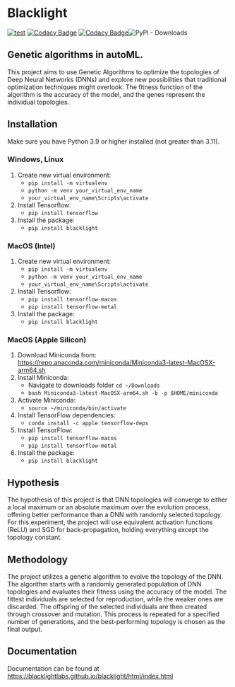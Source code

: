 # Blacklight  

[![test](https://github.com/BlackLightLabs/blacklight/actions/workflows/test.yml/badge.svg?branch=main)](https://github.com/BlackLightLabs/blacklight/actions/workflows/test.yml) [![Codacy Badge](https://app.codacy.com/project/badge/Coverage/449f7ff90fcb4340a4c90884d15f700a)](https://www.codacy.com/gh/BlackLightLabs/blacklight/dashboard?utm_source=github.com&utm_medium=referral&utm_content=BlackLightLabs/blacklight&utm_campaign=Badge_Coverage) [![Codacy Badge](https://app.codacy.com/project/badge/Grade/449f7ff90fcb4340a4c90884d15f700a)](https://www.codacy.com/gh/BlackLightLabs/blacklight/dashboard?utm_source=github.com&amp;utm_medium=referral&amp;utm_content=BlackLightLabs/blacklight&amp;utm_campaign=Badge_Grade)![PyPI - Downloads](https://img.shields.io/pypi/dm/blacklight?color=lime&label=Downloads%20from%20PyPi&logoColor=blue)

## Genetic algorithms in autoML. 
This project aims to use Genetic Algorithms to optimize the topologies of Deep Neural Networks (DNNs) and explore new possibilities that traditional optimization techniques might overlook. The fitness function of the algorithm is the accuracy of the model, and the genes represent the individual topologies.

## Installation 

Make sure you have Python 3.9 or higher installed (not greater than 3.11). 
### Windows, Linux

1. Create new virtual environment:
   - ```pip install -m virtualenv```
   - ```python -m venv your_virtual_env_name```
   - ```your_virtual_env_name\Scripts\activate```
2. Install Tensorflow:
   - ```pip install tensorflow```
2. Install the package:
   - ```pip install blacklight```

### MacOS (Intel)

1. Create new virtual environment:
   - ```pip install -m virtualenv```
   - ```python -m venv your_virtual_env_name```
   - ```your_virtual_env_name\Scripts\activate```
2. Install Tensorflow:
   - ```pip install tensorflow-macos```
   - ```pip install tensorflow-metal```
2. Install the package:
   - ```pip install blacklight```

### MacOS (Apple Silicon)
1. Download Miniconda from: https://repo.anaconda.com/miniconda/Miniconda3-latest-MacOSX-arm64.sh
2. Install Miniconda:
   - Navigate to downloads folder ```cd ~/Downloads```
   - ```bash Miniconda3-latest-MacOSX-arm64.sh -b -p $HOME/miniconda```
3. Activate Miniconda:
   - ```source ~/miniconda/bin/activate```
4. Install TensorFlow dependencies: 
    - ```conda install -c apple tensorflow-deps```
5. Install TensorFlow:
    - ```pip install tensorflow-macos``` 
    - ```pip install tensorflow-metal```
6. Install the package:
   - ```pip install blacklight```
    
## Hypothesis

The hypothesis of this project is that DNN topologies will converge to either a local maximum or an absolute maximum over the evolution process, offering better performance than a DNN with randomly selected topology. For this experiment, the project will use equivalent activation functions (ReLU) and SGD for back-propagation, holding everything except the topology constant.

## Methodology

The project utilizes a genetic algorithm to evolve the topology of the DNN. The algorithm starts with a randomly generated population of DNN topologies and evaluates their fitness using the accuracy of the model. The fittest individuals are selected for reproduction, while the weaker ones are discarded. The offspring of the selected individuals are then created through crossover and mutation. This process is repeated for a specified number of generations, and the best-performing topology is chosen as the final output.

## Documentation 
Documentation can be found at https://blacklightlabs.github.io/blacklight/html/index.html
